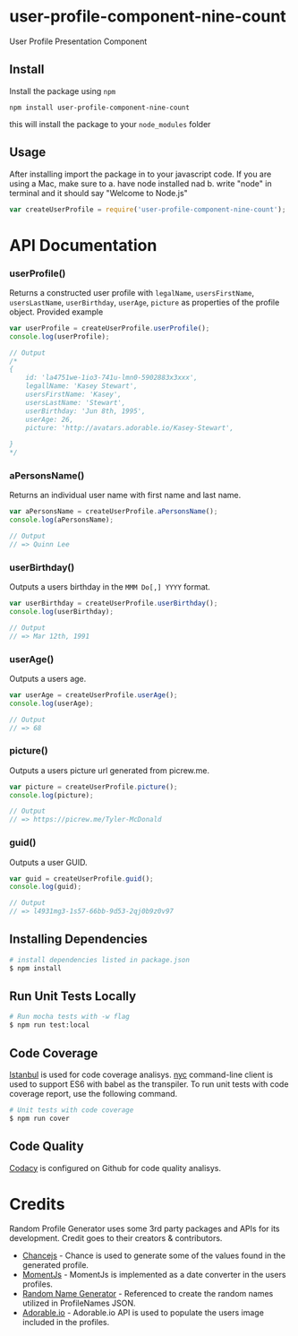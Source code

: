 # user-profile-component-nine-count
User Profile Presentation Component

## Install

Install the package using `npm`
```
npm install user-profile-component-nine-count
```

this will install the package to your `node_modules` folder

## Usage

After installing import the package in to your javascript code. If you are using a Mac, make sure to a. have node installed nad b. write "node" in terminal and it should say "Welcome to Node.js"

```js
var createUserProfile = require('user-profile-component-nine-count');
```

# API Documentation

### userProfile()
Returns a constructed user profile with `legalName`, `usersFirstName`, `usersLastName`, `userBirthday`, `userAge`, `picture` as properties of the profile object.
Provided example

```js
var userProfile = createUserProfile.userProfile();
console.log(userProfile);

// Output
/*
{ 
    id: 'la4751we-1io3-741u-lmn0-5902883x3xxx',
    legallName: 'Kasey Stewart',
    usersFirstName: 'Kasey',
    usersLastName: 'Stewart',
    userBirthday: 'Jun 8th, 1995',
    userAge: 26,
    picture: 'http://avatars.adorable.io/Kasey-Stewart',
    
}
*/
```
### aPersonsName()
Returns an individual user name with first name and last name.

```js
var aPersonsName = createUserProfile.aPersonsName();
console.log(aPersonsName);

// Output
// => Quinn Lee

```
### userBirthday()
Outputs a users birthday in the `MMM Do[,] YYYY` format.

```js
var userBirthday = createUserProfile.userBirthday();
console.log(userBirthday);

// Output
// => Mar 12th, 1991
```

### userAge()
Outputs a users age.

```js
var userAge = createUserProfile.userAge();
console.log(userAge);

// Output
// => 68
```

### picture()
Outputs a users picture url generated from picrew.me.

```js
var picture = createUserProfile.picture();
console.log(picture);

// Output
// => https://picrew.me/Tyler-McDonald
```
### guid()
Outputs a user GUID.

```js
var guid = createUserProfile.guid();
console.log(guid);

// Output
// => l4931mg3-1s57-66bb-9d53-2qj0b9z0v97
```
## Installing Dependencies

```sh
# install dependencies listed in package.json
$ npm install
```

## Run Unit Tests Locally

```sh
# Run mocha tests with -w flag
$ npm run test:local
```
## Code Coverage

[Istanbul](https://istanbul.js.org/) is used for code coverage analisys. [nyc](https://github.com/istanbuljs/nyc) command-line client is used to support ES6 with babel as the transpiler.
To run unit tests with code coverage report, use the following command.

```sh
# Unit tests with code coverage
$ npm run cover
```

## Code Quality

[Codacy](https://www.codacy.com) is configured on Github for code quality analisys.

# Credits
Random Profile Generator uses some 3rd party packages and APIs for its development. Credit goes to their creators & contributors.
* [Chancejs](http://chancejs.com/) - Chance is used to generate some of the values found in the generated profile.
* [MomentJs](http://momentjs.com/) - MomentJs is implemented as a date converter in the users profiles.
* [Random Name Generator](http://www.random-name-generator.info/) - Referenced to create the random names utilized in ProfileNames JSON.
* [Adorable.io]() - Adorable.io API is used to populate the users image included in the profiles.
